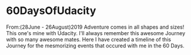 # 60DaysOfUdacity
From:(28June - 26August)2019
Adventure comes in all shapes and sizes! This one's mine with Udacity. I'll always remember this awesome Journey with so many awesome mates. Here I have created a timeline of this Journey for the mesmorizing events that occured with me in the 60 Days.

